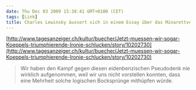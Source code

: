 ```yaml
---
date: Thu Dec 03 2009 15:38:41 GMT+0100 (CET)
tags: [Link]
title: Charles Lewinsky äussert sich in einem Essay über das Minarettverbot, den ewigen Populismus und Roger Köppel
---
```



[http://www.tagesanzeiger.ch/kultur/buecher/Jetzt-muessen-wir-sogar-Koeppels-triumphierende-Ironie-schlucken/story/10202730](http://www.tagesanzeiger.ch/kultur/buecher/Jetzt-muessen-wir-sogar-Koeppels-triumphierende-Ironie-schlucken/story/10202730)

> Wir haben den Kampf gegen diesen eidenbenzischen Pseudodenk nie wirklich aufgenommen, weil wir uns nicht vorstellen konnten, dass eine Mehrheit solche logischen Bocksprünge mithüpfen würde.
